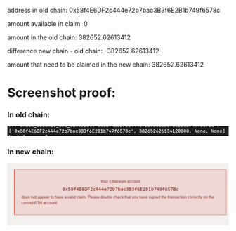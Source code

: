 address in old chain: 0x58f4E6DF2c444e72b7bac3B3f6E2B1b749f6578c

amount available in claim: 0

amount in the old chain: 382652.62613412

difference new chain - old chain: -382652.62613412

amount that need to be claimed in the new chain: 382652.62613412

# Screenshot proof:

### In old chain:
![0x58f4E6DF2c444e72b7bac3B3f6E2B1b749f6578c](../media/0x58f4E6DF2c444e72b7bac3B3f6E2B1b749f6578c-old-chain.png)

### In new chain:
![0x58f4E6DF2c444e72b7bac3B3f6E2B1b749f6578c](../media/0x58f4E6DF2c444e72b7bac3B3f6E2B1b749f6578c-new-chain.png)
